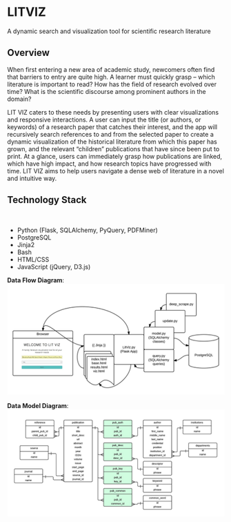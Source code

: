 LITVIZ
======

A dynamic search and visualization tool for scientific research literature

Overview
-----------

When first entering a new area of academic study, newcomers often find that barriers to entry are quite high. A learner must quickly grasp – which literature is important to read? How has the field of research evolved over time? What is the scientific discourse among prominent authors in the domain?

LIT VIZ caters to these needs by presenting users with clear visualizations and responsive interactions. A user can input the title (or authors, or keywords) of a research paper that catches their interest, and the app will recursively search references to and from the selected paper to create a dynamic visualization of the historical literature from which this paper has grown, and the relevant “children” publications that have since been put to print. At a glance, users can immediately grasp how publications are linked, which have high impact, and how research topics have progressed with time. LIT VIZ aims to help users navigate a dense web of literature in a novel and intuitive way.


Technology Stack
-----------
 
- Python (Flask, SQLAlchemy, PyQuery, PDFMiner)
- PostgreSQL
- Jinja2
- Bash
- HTML/CSS
- JavaScript (jQuery, D3.js)


__Data Flow Diagram__:
![Alt text](/static/img/appflow.jpeg)


__Data Model Diagram__:
![Alt text](/static/img/datamodel.jpeg)
